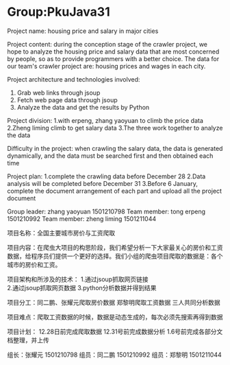 # Group:PkuJava31

Project name: housing price and salary in major cities

Project content: during the conception stage of the crawler project, we hope to analyze the housing price and salary data that are most concerned by people, so as to provide programmers with a better choice. The data for our team's crawler project are: housing prices and wages in each city.

Project architecture and technologies involved:
1. Grab web links through jsoup
2. Fetch web page data through jsoup
3. Analyze the data and get the results by Python

Project division: 
1.with erpeng, zhang yaoyuan to climb the price data
2.Zheng liming climb to get salary data
3.The three work together to analyze the data

Difficulty in the project: when crawling the salary data, the data is generated dynamically, and the data must be searched first and then obtained each time

Project plan: 
1.complete the crawling data before December 28
2.Data analysis will be completed before December 31
3.Before 6 January, complete the document arrangement of each part and upload all the project document

Group leader: zhang yaoyuan 1501210798  Team member: tong erpeng 1501210992  Team member: zheng liming 1501211044


项目名称：全国主要城市房价与工资爬取

项目内容：在爬虫大项目的构思阶段，我们希望分析一下大家最关心的房价和工资数据，给程序员们提供一个更好的选择。我们小组的爬虫项目爬取的数据是：各个城市的房价和工资。

项目架构和所涉及的技术：
          1.通过jsoup抓取网页链接  
          2.通过jsoup抓取网页数据
          3.python分析数据并得到结果
          
项目分工：同二鹏、张耀元爬取房价数据 
         郑黎明爬取工资数据
         三人共同分析数据

项目难点：爬取工资数据的时候，数据是动态生成的，每次必须先搜索再得到数据

项目计划： 12.28日前完成爬取数据
         12.31号前完成数据分析
         1.6号前完成各部分文档整理，并上传
         
         

组长：张耀元 1501210798 
组员：同二鹏 1501210992 
组员：郑黎明 1501211044 

